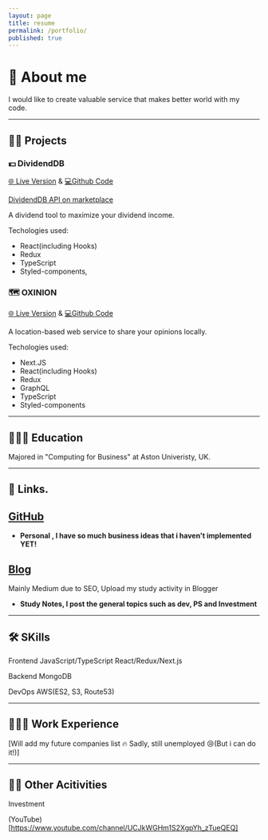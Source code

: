 ```yaml
---
layout: page
title: resume
permalink: /portfolio/
published: true
---
```



# 🧑 About me
I would like to create valuable service that makes better world with my code. 

---


## 👨‍💻 Projects

### **💵 DividendDB**



[🌐 Live Version](https://dividenddb.vercel.app) & [💻Github Code](https://github.com/idevbrandon/dividenddb)

[DividendDB API on marketplace](https://rapidapi.com/iDevBrandon/api/dividenddb/)

A dividend tool to maximize your dividend income.


Techologies used:

- React(including Hooks)
- Redux 
- TypeScript
- Styled-components, 




### **🗺️ OXINION**

[🌐 Live Version](https://oxinion.com) & [💻Github Code](https://github.com/idevbrandon/oxinion)

A location-based web service to share your opinions locally.

 
Techologies used:

- Next.JS
- React(including Hooks)
- Redux 
- GraphQL
- TypeScript
- Styled-components

---

## 👨🏻‍🎓 Education
Majored in "Computing for Business" at Aston Univeristy, UK. 

---

## 🔗 Links.


## **[GitHub](https://github.com/idevbrandon)**

- **Personal , I have so much business ideas that i haven't implemented YET!**

## **[Blog](https://idevbrandon.medium.com)**

Mainly Medium due to SEO, 
Upload my study activity in Blogger
- **Study Notes, I post the general topics such as dev, PS and Investment**

---

## 🛠️ SKills
Frontend
JavaScript/TypeScript
React/Redux/Next.js

Backend
MongoDB

DevOps
AWS(ES2, S3, Route53)

---

## 👨🏻‍💼 Work Experience
[Will add my future companies list ️‍🔥 Sadly, still unemployed 😢(But i can do it!)]

---


## 🏋️‍♂️ Other Acitivities
Investment

(YouTube)[https://www.youtube.com/channel/UCJkWGHm1S2XgpYh_zTueQEQ]

